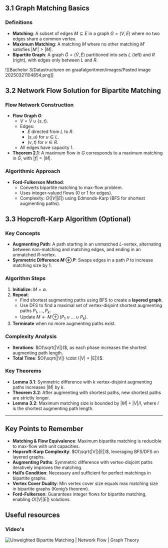 ## 3.1 Graph Matching Basics

### Definitions

- **Matching**: A subset of edges $M \subseteq E$ in a graph $G = (V, E)$ where no two edges share a common vertex.
- **Maximum Matching**: A matching $M$ where no other matching $M'$ satisfies $|M'| > |M|$.
- **Bipartite Graph**: A graph $\bar{G} = (\bar{V}, \bar{E})$ partitioned into sets $L$ (left) and $R$ (right), with edges only between $L$ and $R$.

![[Bachelor 3/Datastructuren en graafalgoritmen/images/Pasted image 20250321104854.png]]

## 3.2 Network Flow Solution for Bipartite Matching

### Flow Network Construction

- **Flow Graph $G$**:
  - $V = \bar{V} \cup \{s, t\}$.
  - Edges:
    - $\bar{E}$ directed from $L$ to $R$.
    - $(s, u)$ for $u \in L$.
    - $(v, t)$ for $v \in R$.
  - All edges have capacity 1.
- **Theorem 2.1**: A maximum flow in $G$ corresponds to a maximum matching in $\bar{G}$, with $|f| = |M|$.

### Algorithmic Approach

- **Ford-Fulkerson Method**:
  - Converts bipartite matching to max-flow problem.
  - Uses integer-valued flows (0 or 1 for edges).
  - Complexity: $O(|V||E|)$ using Edmonds-Karp (BFS for shortest augmenting paths).

## 3.3 Hopcroft-Karp Algorithm (Optional)

### Key Concepts

- **Augmenting Path**: A path starting in an unmatched $L$-vertex, alternating between non-matching and matching edges, and ending in an unmatched $R$-vertex.
- **Symmetric Difference $M \oplus P$**: Swaps edges in a path $P$ to increase matching size by 1.

### Algorithm Steps

1. **Initialize**: $M = \emptyset$.
2. **Repeat**:
   - Find shortest augmenting paths using BFS to create a **layered graph**.
   - Use DFS to find a maximal set of vertex-disjoint shortest augmenting paths $P_1, \dots, P_k$.
   - Update $M \leftarrow M \oplus (P_1 \cup \dots \cup P_k)$.
3. **Terminate** when no more augmenting paths exist.

### Complexity Analysis

- **Iterations**: $O(\sqrt{|V|})$, as each phase increases the shortest augmenting path length.
- **Total Time**: $O(\sqrt{|V|} \cdot (|V| + |E|))$.

### Key Theorems

- **Lemma 3.1**: Symmetric difference with $k$ vertex-disjoint augmenting paths increases $|M|$ by $k$.
- **Theorem 3.2**: After augmenting with shortest paths, new shortest paths are strictly longer.
- **Lemma 3.2**: Maximum matching size is bounded by $|M| + |V|/l$, where $l$ is the shortest augmenting path length.


---

## Key Points to Remember

- **Matching & Flow Equivalence**: Maximum bipartite matching is reducible to max-flow with unit capacities.
- **Hopcroft-Karp Complexity**: $O(\sqrt{|V|}|E|)$, leveraging BFS/DFS on layered graphs.
- **Augmenting Paths**: Symmetric difference with vertex-disjoint paths iteratively improves the matching.
- **Hall’s Condition**: Necessary and sufficient for perfect matchings in bipartite graphs.
- **Vertex Cover Duality**: Min vertex cover size equals max matching size in bipartite graphs (Konig’s theorem).
- **Ford-Fulkerson**: Guarantees integer flows for bipartite matching, enabling $O(|V||E|)$ solutions.

## Useful resources

### Video's

![Unweighted Bipartite Matching | Network Flow | Graph Theory](https://www.youtube.com/watch?v=GhjwOiJ4SqU)
